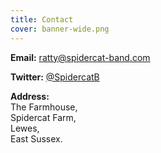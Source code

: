 ```yaml
---
title: Contact
cover: banner-wide.png
---
```

__Email:__ ratty@spidercat-band.com

__Twitter:__ [@SpidercatB](https://twitter.com/SpidercatB)

__Address:__ \
The Farmhouse,\
Spidercat Farm,\
Lewes, \
East Sussex.
